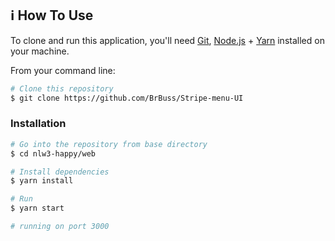 ## :information_source: How To Use

To clone and run this application, you'll need [Git](https://git-scm.com), [Node.js](https://nodejs.org/en/) + [Yarn](https://classic.yarnpkg.com/en/docs/install/#windows-stable) installed on your machine.

From your command line:

```bash
# Clone this repository
$ git clone https://github.com/BrBuss/Stripe-menu-UI
```
### Installation

```bash
# Go into the repository from base directory
$ cd nlw3-happy/web

# Install dependencies
$ yarn install

# Run
$ yarn start

# running on port 3000
```
